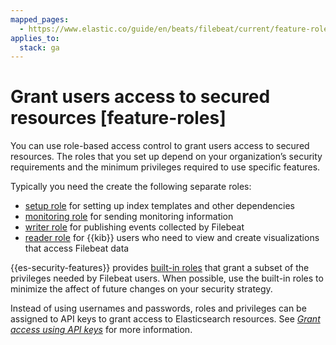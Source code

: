 ```yaml
---
mapped_pages:
  - https://www.elastic.co/guide/en/beats/filebeat/current/feature-roles.html
applies_to:
  stack: ga
---
```


# Grant users access to secured resources [feature-roles]

You can use role-based access control to grant users access to secured resources. The roles that you set up depend on your organization’s security requirements and the minimum privileges required to use specific features.

Typically you need the create the following separate roles:

* [setup role](/reference/filebeat/privileges-to-setup-beats.md) for setting up index templates and other dependencies
* [monitoring role](/reference/filebeat/privileges-to-publish-monitoring.md) for sending monitoring information
* [writer role](/reference/filebeat/privileges-to-publish-events.md)  for publishing events collected by Filebeat
* [reader role](/reference/filebeat/kibana-user-privileges.md) for {{kib}} users who need to view and create visualizations that access Filebeat data

{{es-security-features}} provides [built-in roles](elasticsearch://reference/elasticsearch/roles.md) that grant a subset of the privileges needed by Filebeat users. When possible, use the built-in roles to minimize the affect of future changes on your security strategy.

Instead of using usernames and passwords, roles and privileges can be assigned to API keys to grant access to Elasticsearch resources. See [*Grant access using API keys*](/reference/filebeat/beats-api-keys.md) for more information.






